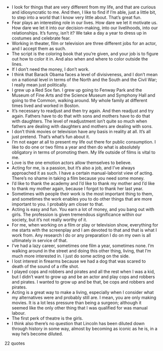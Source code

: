  - I look for things that are very different from my life, and that are curious and idiosyncratic to me. And then, I like to find if I’m able, just a little bit, to step into a world that I know very little about. That’s great fun.
 - Fear plays an interesting role in our lives. How dare we let it motivate us. How dare we let it into our decision-making, into our livelihoods, into our relationships. It’s funny, isn’t it? We take a day a year to dress up in costumes and celebrate fear.
 - Working in theater, film or television are three different jobs for an actor, and I accept them as such.
 - The script is the coloring book that you’re given, and your job is to figure out how to color it in. And also when and where to color outside the lines.
 - If I don’t need the money, I don’t work.
 - I think that Barack Obama faces a level of divisiveness, and I don’t mean on a national level in terms of the North and the South and the Civil War; I really mean just politically.
 - I grew up a Red Sox fan. I grew up going to Fenway Park and the Museum of Fine Arts and the Science Museum and Symphony Hall and going to the Common, walking around. My whole family at different times lived and worked in Boston.
 - It’s necessary to readjust and then try again. And then readjust and try again. Fathers have to do that with sons and mothers have to do that with daughters. The level of readjustment isn’t quite so much when fathers are dealing with daughters and mothers are dealing with sons.
 - I don’t think movies or television have any basis in reality at all. It’s all just pretend. That’s what’s fun about it.
 - I’m not eager at all to present my life out there for public consumption. I like to do one or two films a year and then do what is absolutely obligatory in terms of promoting them. My life outside of films is vital to me.
 - Love is the one emotion actors allow themselves to believe.
 - Acting for me, is a passion, but it’s also a job, and I’ve always approached it as such. I have a certain manual-laborist view of acting. There’s no shame in taking a film because you need some money.
 - I’d like to thank the academy and I’d like to thank my mother and I’d like to thank my mother again, because I forgot to thank her last year.
 - Sometimes with people their work is the most important thing to them, and sometimes the work enables you to do other things that are more important to you. I probably am closer to that.
 - Acting is easy and fun. You earn a lot of money, and you bang out with girls. The profession is given tremendous significance within our society, but it’s not really worthy of it.
 - For me, when working on a film or play or television show, everything for me starts with the screenplay and I am devoted to that and that is what I work from. Any research I do or any preparation I do on my own is all ultimately in service of that.
 - I’ve had a lazy career, sometimes one film a year, sometimes none. I’m walking around in the street and doing this other thing, living, that I’m much more interested in. I just do some acting on the side.
 - I lost interest in firearms because we had a dog that was scared to death of the sound of a rifle shot.
 - I played cops and robbers and pirates and all the rest when I was a kid, but I didn’t want to grow up and be an actor and play cops and robbers and pirates. I wanted to grow up and be that, be cops and robbers and pirates.
 - Acting is a great way to make a living, especially when I consider what my alternatives were and probably still are. I mean, you are only making movies. It is a lot less pressure than being a surgeon; although it seemed like the only other thing that I was qualified for was manual labour.
 - The first perk of theatre is the girls.
 - I think also there’s no question that Lincoln has been diluted down through history in some way, almost by becoming as iconic as he is, in a way he’s become diluted.

22 quotes
